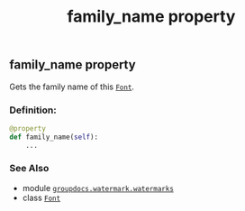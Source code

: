 ﻿---
title: family_name property
second_title: GroupDocs.Watermark for Python via .NET API References
description: 
type: docs
url: /python-net/groupdocs.watermark.watermarks/font/family_name/
is_root: false
weight: 40
---

## family_name property


Gets the family name of this [`Font`](/watermark/python-net/groupdocs.watermark.watermarks/font).
### Definition:
```python
@property
def family_name(self):
    ...
```

### See Also
* module [`groupdocs.watermark.watermarks`](../../)
* class [`Font`](/watermark/python-net/groupdocs.watermark.watermarks/font)
